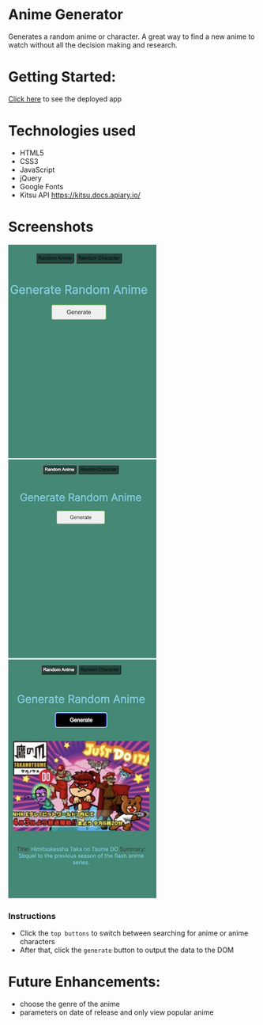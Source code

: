# Anime Generator
Generates a random anime or character. A great way to find a new anime to watch without all the decision making and research.

# Getting Started:
 [ Click here](https://anime-generator-app.netlify.app/) to see the deployed app
 
# Technologies used
- HTML5
- CSS3
- JavaScript
- jQuery
- Google Fonts
- Kitsu API https://kitsu.docs.apiary.io/


 # Screenshots 

![screenshot](/images/Screenshot%202022-12-08%20at%201.01.05%20AM.png)
![screenshot](/images/Screenshot%202022-12-08%20at%201.01.23%20AM.png)
![screenshot](/images/Screenshot%202022-12-08%20at%201.01.53%20AM.png)
    
 ### Instructions
 - Click the `top buttons` to switch between searching for anime or anime characters
 - After that, click the `generate` button to output the data to the DOM


 # Future Enhancements: 
 - choose the genre of the anime
 - parameters on date of release and only view popular anime
 
